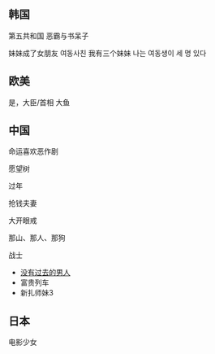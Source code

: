## 韩国

第五共和国
恶霸与书呆子

妹妹成了女朋友 여동사친
我有三个妹妹 나는 여동생이 세 명 있다
## 欧美

是，大臣/首相
大鱼

## 中国

命运喜欢恶作剧

愿望树

过年

抢钱夫妻

大开眼戒

那山、那人、那狗



战士

- [没有过去的男人](https://zh.wikipedia.org/wiki/%E6%B2%92%E6%9C%89%E9%81%8E%E5%8E%BB%E7%9A%84%E7%94%B7%E4%BA%BA)
- 富贵列车
- 新扎师妹3

## 日本

电影少女